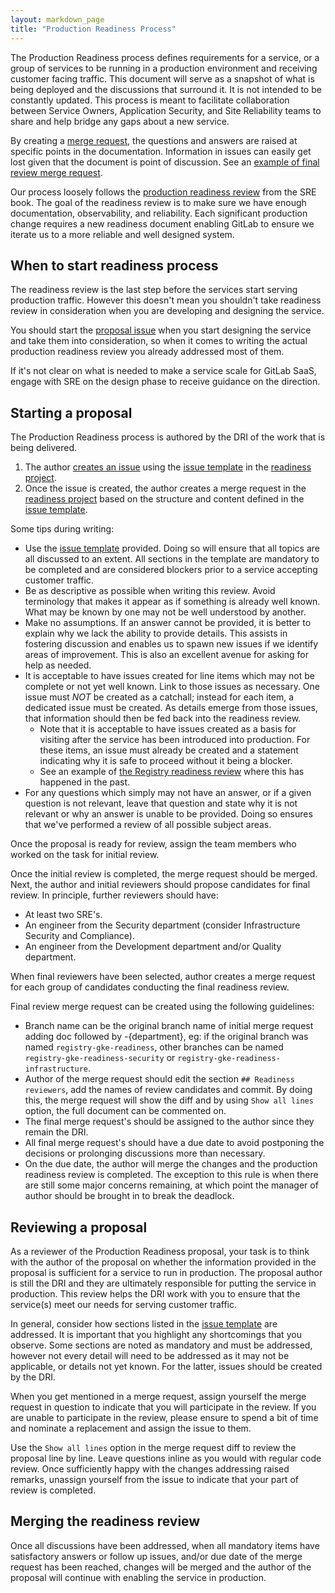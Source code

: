 ```yaml
---
layout: markdown_page
title: "Production Readiness Process"
---
```


The Production Readiness process defines requirements for a service, or a group
of services to be running in a production environment and receiving customer
facing traffic. This document will serve as a snapshot of what is being deployed
and the discussions that surround it. It is not intended to be constantly
updated.  This process is meant to facilitate collaboration between Service Owners,
Application Security, and Site Reliability teams to share and help bridge any
gaps about a new service.

By creating a [merge request](#starting-a-proposal), the questions and answers
are raised at specific points in the documentation. Information in issues can
easily get lost given that the document is point of discussion. See an [example
of final review merge request].

Our process loosely follows the [production readiness
review](https://sre.google/sre-book/evolving-sre-engagement-model/) from the SRE
book. The goal of the readiness review is to make sure we have enough
documentation, observability, and reliability. Each significant production
change requires a new readiness document enabling GitLab to ensure we iterate us
to a more reliable and well designed system.

## When to start readiness process

The readiness review is the last step before the services start serving
production traffic. However this doesn't mean you shouldn't take readiness
review in consideration when you are developing and designing the service.

You should start the [proposal issue](#starting-a-proposal) when you start
designing the service and take them into consideration, so when it comes to
writing the actual production readiness review you already addressed most of them.

If it's not clear on what is needed to make a service scale for GitLab SaaS,
engage with SRE on the design phase to receive guidance on the direction.

## Starting a proposal

The Production Readiness process is authored by the DRI of the work that is being delivered.

1. The author [creates an
   issue](https://gitlab.com/gitlab-com/gl-infra/readiness/issues/new?issue%5Bassignee_id%5D=&issue%5Bmilestone_id%5D=)
   using the [issue template] in the [readiness project].
1. Once the issue is created, the author creates a merge request in the
   [readiness project] based on the structure and content defined in the [issue
   template].

Some tips during writing:

* Use the [issue template] provided. Doing so will ensure that all topics are
  all discussed to an extent.  All sections in the template are mandatory to be
  completed and are considered blockers prior to a service accepting customer
  traffic.
* Be as descriptive as possible when writing this review.  Avoid terminology
  that makes it appear as if something is already well known.  What may be known
  by one may not be well understood by another.
* Make no assumptions.  If an answer cannot be provided, it is better to explain
  why we lack the ability to provide details.  This assists in fostering
  discussion and enables us to spawn new issues if we identify areas of
  improvement.  This is also an excellent avenue for asking for help as needed.
* It is acceptable to have issues created for line items which may not be
  complete or not yet well known.  Link to those issues as necessary.  One issue
  must _NOT_ be created as a catchall; instead for each item, a dedicated issue
  must be created.  As details emerge from those issues, that information should
  then be fed back into the readiness review.
  * Note that it is acceptable to have issues created as a basis for visiting
    after the service has been introduced into production.  For these items, an
    issue must already be created and a statement indicating why it is safe to
    proceed without it being a blocker.
  * See an example of [the Registry readiness
    review](https://gitlab.com/gitlab-com/gl-infra/readiness/-/blob/master/registry-gke/overview.md#dogfooding)
    where this has happened in the past.
* For any questions which simply may not have an answer, or if a given question
  is not relevant, leave that question and state why it is not relevant or why
  an answer is unable to be provided.  Doing so ensures that we've performed a
  review of all possible subject areas.

Once the proposal is ready for review, assign the team members who worked on the
task for initial review.

Once the initial review is completed, the merge request should be merged.
Next, the author and initial reviewers should
propose candidates for final review. In principle, further reviewers should have:

* At least two SRE's.
* An engineer from the Security department (consider Infrastructure Security and Compliance).
* An engineer from the Development department and/or Quality department.

When final reviewers have been selected, author creates a merge request for each group of
candidates conducting the final readiness review.

Final review merge request can be created using the following guidelines:

* Branch name can be the original branch name of initial merge request adding doc followed by -{department}, eg:
if the original branch was named `registry-gke-readiness`, other branches can be named `registry-gke-readiness-security` or `registry-gke-readiness-infrastructure`.
* Author of the merge request should edit the section `## Readiness reviewers`, add the names of review candidates
and commit. By doing this, the merge request will show the diff and by using `Show all lines` option, the full document can be commented on.
* The final merge request's should be assigned to the author since they remain the DRI.
* All final merge request's should have a due date to avoid postponing the decisions or prolonging
discussions more than necessary.
* On the due date, the author will merge the changes and the production readiness review is completed.
The exception to this rule is when there are still some major concerns remaining, at which point the manager of author should be brought in to break the deadlock.

## Reviewing a proposal

As a reviewer of the Production Readiness proposal, your task is to think with the author
of the proposal on whether the information provided in the proposal is sufficient for
a service to run in production. The proposal author is still the DRI and they are
ultimately responsible for putting the service in production.  This review helps
the DRI work with you to ensure that the service(s) meet our needs for serving
customer traffic.

In general, consider how sections listed in the [issue template] are addressed.
It is important that you highlight any shortcomings that you observe. Some
sections are noted as mandatory and must be addressed, however not every detail
will need to be addressed as it may not be applicable, or details not yet known.
For the latter, issues should be created by the DRI.

When you get mentioned in a merge request, assign yourself the merge request
in question to indicate that you will participate in the review.  If you are
unable to participate in the review, please ensure to spend a bit of time and
nominate a replacement and assign the issue to them.

Use the `Show all lines` option in the merge request diff to review the proposal
line by line. Leave questions inline as you would with regular code review.
Once sufficiently happy with the changes addressing raised remarks, unassign yourself
from the issue to indicate that your part of review is completed.

## Merging the readiness review

Once all discussions have been addressed, when all mandatory items have
satisfactory answers or follow up issues, and/or due date of the merge request
has been reached, changes will be merged and the author of the proposal will
continue with enabling the service in production.

[readiness project]: https://gitlab.com/gitlab-com/gl-infra/readiness
[example merge request]: https://gitlab.com/gitlab-com/gl-infra/readiness/merge_requests/1
[example of final review merge request]: https://gitlab.com/gitlab-com/gl-infra/readiness/merge_requests/3
[issue template]: https://gitlab.com/gitlab-com/gl-infra/readiness/blob/master/.gitlab/issue_templates/production_readiness.md
